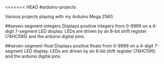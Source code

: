 <<<<<<< HEAD
#arduino-projects

Various projects playing with my Arduino Mega 2560.

##seven-segment-integers
Displays positive integers from 0-9999 on a 4-digit 7-segment LED display. LEDs are driven by an 8-bit shift register (74HC595) and the arduino digital pins.

##seven-segment-float
Displays positive floats from 0-9999 on a 4-digit 7-segment LED display. LEDs are driven by an 8-bit shift register (74HC595) and the arduino digital pins.

